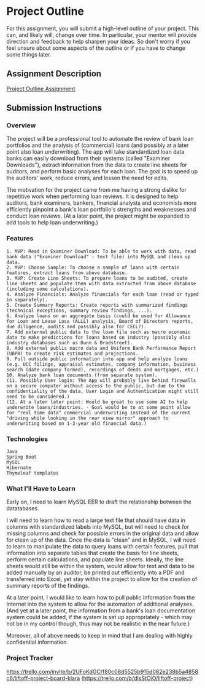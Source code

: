 # Project Outline
For this assignment, you will submit a high-level outline of your project. This can, and likely will, change over time. In particular, your mentor will provide direction and feedback to help sharpen your ideas. So don't worry if you feel unsure about some aspects of the outline or if you have to change some things later.

## Assignment Description
[Project Outline Assignment](https://education.launchcode.org/liftoff/modules/assignments/project-outline)

## Submission Instructions

### Overview
The project will be a professional tool to automate the review of bank loan portfolios and the analysis of (commercial) loans (and possibly at a later point also loan underwriting). The app will take standardized loan data banks can easily download from their systems (called "Examiner Downloads"), extract information from the data to create line sheets for auditors, and perform basic analyses for each loan. The goal is to speed up the auditors' work, reduce errors, and lessen the need for edits. 

The motivation for the project came from me having a strong dislike for repetitive work when performing loan reviews. It is designed to help auditors, bank examiners, bankers, financial analysts and economists more efficiently pinpoint a bank's loan portfolio's strengths and weaknesses and conduct loan reviews. (At a later point, the project might be expanded to add tools to help loan underwriting.)


### Features
    1. MVP: Read in Examiner Download: To be able to work with data, read bank data ("Examiner Download" - text file) into MySQL and clean up data.
    2. MVP: Choose Sample: To choose a sample of loans with certain features, extract loans from above database.
    3. MVP: Create Line Sheets: To prepare loans to be audited, create line sheets and populate them with data extracted from above database (including some calculations).
    4. Analyze Financials: Analyze financials for each loan (read or typed in separately).
    5. Create Summary Reports: Create reports with summarized findings (technical exceptions, summary review findings, ...).
    6. Analyze loans on an aggregate basis (could be used for Allowance for Loan and Lease Loss (ALLL) analysis, Board of Directors reports, due diligence, audits and possibly also for CECL?).
    7. Add external public data to the loan file such as macro economic data to make predictions for loans based on industry (possibly also industry databases such as Dunn & Bradstreet).
    8. Add external public macro data and Uniform Bank Performance Report (UBPR) to create risk estimates and projections.
    9. Pull outside public information into app and help analyze loans (e.g. UCC filings, appraisal estimates, company information, business search (date company formed), recordings of deeds and mortgages, etc.)
    10. Analyze bank loan documents (from separate system).
    (11. Possibly User login: The App will probably live behind firewalls on a secure computer without access to the public, but due to the confidentiality of the data, User Login and Authentication might still need to be considered.)
    (12. At a later later point: Would be great to use some AI to help underwrite loans/industries. - Goal would be to at some point allow for "real time data" commercial underwriting instead of the current "driving while looking in the rear view mirror" approach to underwriting based on 1-3-year old financial data.)

### Technologies
    Java
    Spring Boot
    MySQL
    Hibernate
    Thymeleaf templates
  
### What I'll Have to Learn
Early on, I need to learn MySQL EER to draft the relationship between the datatabases.

I will need to learn how to read a large text file that should have data in columns with standardized labels into MySQL, but will need to check for missing columns and check for possible errors in the original data and allow for clean up of the data. Once the data is "clean" and in MySQL, I will need to learn to manipulate the data to query loans with certain features, pull that information into separate tables that create the basis for line sheets, perform certain calculations, and populate line sheets. Ideally, the line sheets would still be within the system, would allow for text and data to be added manually by an auditor, be printed out efficiently into a PDF and transferred into Excel, yet stay within the project to allow for the creation of summary reports of the findings.

At a later point, I would like to learn how to pull public information from the Internet into the system to allow for the automation of additional analyses. (And yet at a later point, the information from a bank's loan documentation system could be added, if the system is set up appropriately - which may not be in my control though, thus may not be realistic in the near future.)

Moreover, all of above needs to keep in mind that I am dealing with highly confidential information.

### Project Tracker
https://trello.com/invite/b/2UFoKdGC/f80c08d5525b915d082e238b5a4858c6/liftoff-project-board-klara
(https://trello.com/b/dIsStOiO/liftoff-project)
